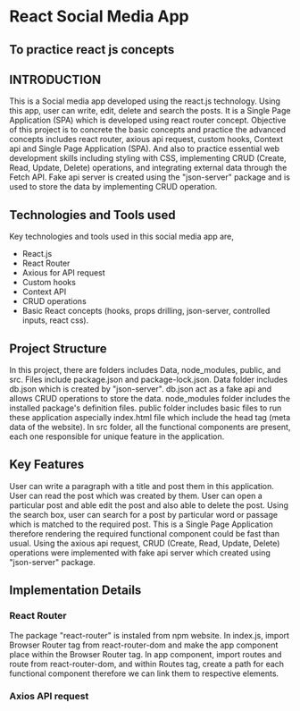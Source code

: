 # React Social Media App
## To practice react js concepts
## INTRODUCTION
  This is a Social media app developed using the react.js technology. Using this app, user can write, edit, delete and search the posts. It is a Single Page Application (SPA) which is developed using react router concept. Objective of this project is to concrete the basic concepts and practice the advanced concepts includes react router, axious api request, custom hooks, Context api and Single Page Application (SPA). And also to practice essential web development skills including styling with CSS, implementing CRUD (Create, Read, Update, Delete) operations, and integrating external data through the Fetch API. Fake api server is created using the "json-server" package and is used to store the data by implementing CRUD operation.

## Technologies and Tools used
  Key technologies and tools used in this social media app are,
* React.js
* React Router
* Axious for API request
* Custom hooks
* Context API
* CRUD operations
* Basic React concepts (hooks, props drilling, json-server, controlled inputs, react css).

## Project Structure
  In this project, there are folders includes Data, node_modules, public, and src. Files include package.json and package-lock.json. Data folder includes db.json which is created by "json-server". db.json act as a fake api and allows CRUD operations to store the data. node_modules folder includes the installed package's definition files. public folder includes basic files to run these application aspecially index.html file which include the head tag (meta data of the website). In src folder, all the functional components are present, each one responsible for unique feature in the application.

## Key Features
  User can write a paragraph with a title and post them in this application. User can read the post which was created by them. User can open a particular post and able edit the post and also able to delete the post. Using the search box, user can search for a post by particular word or passage which is matched to the required post. This is a Single Page Application therefore rendering the required functional component could be fast than usual. Using the axious api request, CRUD (Create, Read, Update, Delete) operations were implemented with fake api server which created using "json-server" package.

## Implementation Details
### React Router
  The package "react-router" is instaled from npm website. In index.js, import Browser Router tag from react-router-dom and make the app component place within the Browser Router tag. In app component, import routes and route from react-router-dom, and within Routes tag, create a path for each functional component therefore we can link them to respective elements. 
### Axios API request

